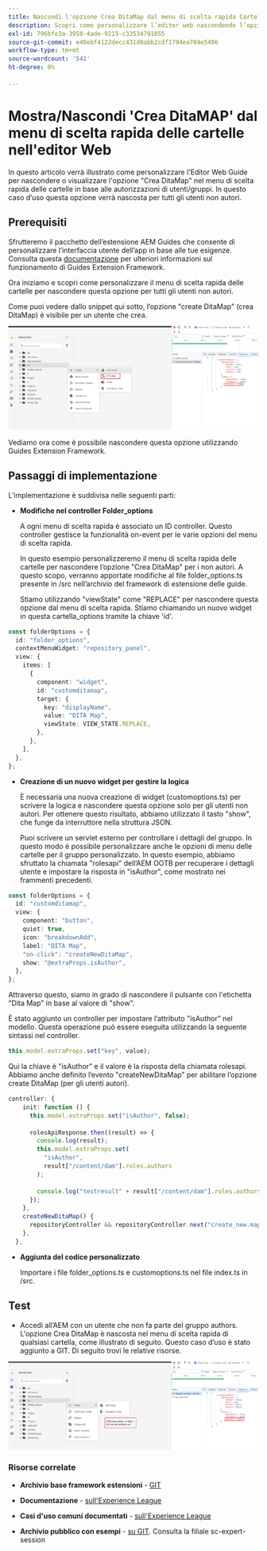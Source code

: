 ```yaml
---
title: Nascondi l'opzione Crea DitaMap dal menu di scelta rapida Cartella per utenti o gruppi specifici.
description: Scopri come personalizzare l’editor web nascondendo l’opzione "DitaMap" dal menu di scelta rapida delle cartelle per utenti/gruppi specifici
exl-id: 796bfe3a-3950-4ade-9215-c33534791055
source-git-commit: e40ebf4122decc431d0abb2cdf1794ea704e5496
workflow-type: tm+mt
source-wordcount: '541'
ht-degree: 0%

---
```


# Mostra/Nascondi &#39;Crea DitaMAP&#39; dal menu di scelta rapida delle cartelle nell&#39;editor Web

In questo articolo verrà illustrato come personalizzare l&#39;Editor Web Guide per nascondere o visualizzare l&#39;opzione &quot;Crea DitaMap&quot; nel menu di scelta rapida delle cartelle in base alle autorizzazioni di utenti/gruppi.
In questo caso d’uso questa opzione verrà nascosta per tutti gli utenti non autori.

## Prerequisiti

Sfrutteremo il pacchetto dell’estensione AEM Guides che consente di personalizzare l’interfaccia utente dell’app in base alle tue esigenze.
Consulta questa [documentazione](https://github.com/adobe/guides-extension/tree/main) per ulteriori informazioni sul funzionamento di Guides Extension Framework.

Ora iniziamo e scopri come personalizzare il menu di scelta rapida delle cartelle per nascondere questa opzione per tutti gli utenti non autori.

Come puoi vedere dallo snippet qui sotto, l’opzione &quot;create DitaMap&quot; (crea DitaMap) è visibile per un utente che crea.

![Mostra opzione Crea DitaMap](../../../assets/authoring/ditamap-show-author.png)

Vediamo ora come è possibile nascondere questa opzione utilizzando Guides Extension Framework.

## Passaggi di implementazione

L’implementazione è suddivisa nelle seguenti parti:

- **Modifiche nel controller Folder_options**

  A ogni menu di scelta rapida è associato un ID controller. Questo controller gestisce la funzionalità on-event per le varie opzioni del menu di scelta rapida.

  In questo esempio personalizzeremo il menu di scelta rapida delle cartelle per nascondere l’opzione &quot;Crea DitaMap&quot; per i non autori. A questo scopo, verranno apportate modifiche al file folder_options.ts presente in /src nell’archivio del framework di estensione delle guide.

  Stiamo utilizzando &quot;viewState&quot; come &quot;REPLACE&quot; per nascondere questa opzione dal menu di scelta rapida.
Stiamo chiamando un nuovo widget in questa cartella_options tramite la chiave &#39;id&#39;.

```typescript
const folderOptions = {
  id: "folder_options",
  contextMenuWidget: "repository_panel",
  view: {
    items: [
      {
        component: "widget",
        id: "customditamap",
        target: {
          key: "displayName",
          value: "DITA Map",
          viewState: VIEW_STATE.REPLACE,
        },
      },
    ],
  },
};
```

- **Creazione di un nuovo widget per gestire la logica**

  È necessaria una nuova creazione di widget (customoptions.ts) per scrivere la logica e nascondere questa opzione solo per gli utenti non autori. Per ottenere questo risultato, abbiamo utilizzato il tasto &quot;show&quot;, che funge da interruttore nella struttura JSON.

  Puoi scrivere un servlet esterno per controllare i dettagli del gruppo. In questo modo è possibile personalizzare anche le opzioni di menu delle cartelle per il gruppo personalizzato.
In questo esempio, abbiamo sfruttato la chiamata &quot;rolesapi&quot; dell’AEM OOTB per recuperare i dettagli utente e impostare la risposta in &quot;isAuthor&quot;, come mostrato nei frammenti precedenti.

```typescript
const folderOptions = {
  id: "customditamap",
  view: {
    component: "button",
    quiet: true,
    icon: "breakdownAdd",
    label: "DITA Map",
    "on-click": "createNewDitaMap",
    show: "@extraProps.isAuthor",
  },
};
```

Attraverso questo, siamo in grado di nascondere il pulsante con l&#39;etichetta &quot;Dita Map&quot; in base al valore di &quot;show&quot;.

È stato aggiunto un controller per impostare l’attributo &quot;isAuthor&quot; nel modello. Questa operazione può essere eseguita utilizzando la seguente sintassi nel controller.

```typescript
this.model.extraProps.set("key", value);
```

Qui la chiave è &quot;isAuthor&quot; e il valore è la risposta della chiamata rolesapi.
Abbiamo anche definito l’evento &quot;createNewDitaMap&quot; per abilitare l’opzione create DitaMap (per gli utenti autori).

```typescript
controller: {
    init: function () {
      this.model.extraProps.set("isAuthor", false);

      rolesApiResponse.then((result) => {
        console.log(result);
        this.model.extraProps.set(
          "isAuthor",
          result["/content/dam"].roles.authors
        );

        console.log("testresult" + result["/content/dam"].roles.authors);
      });
    },
    createNewDitaMap() {
      repositoryController && repositoryController.next("create_new.map");
    },
  },
```

- **Aggiunta del codice personalizzato**

  Importare i file folder_options.ts e customoptions.ts nel file index.ts in /src.

## Test

- Accedi all’AEM con un utente che non fa parte del gruppo authors. L&#39;opzione Crea DitaMap è nascosta nel menu di scelta rapida di qualsiasi cartella, come illustrato di seguito.
Questo caso d’uso è stato aggiunto a GIT. Di seguito trovi le relative risorse.

![Nascondi opzione Crea DitaMap](../../../assets/authoring/ditamap-hide-non-author.png)

### Risorse correlate

- **Archivio base framework estensioni** - [GIT](https://github.com/adobe/guides-extension/tree/main)

- **Documentazione** - [sull&#39;Experience League](../../../../../guides-ui-extensions/aem_guides_framework/basic-customisation.md)

- **Casi d&#39;uso comuni documentati** - [sull&#39;Experience League](../../../../../guides-ui-extensions/aem_guides_framework/jui-framework.md)

- **Archivio pubblico con esempi** - [su GIT](https://github.com/adobe/guides-extension/tree/sc-expert-session). Consulta la filiale sc-expert-session

```

```
